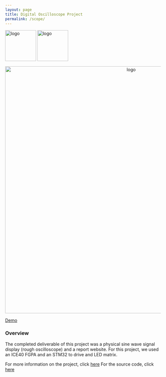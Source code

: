 ```yaml
---
layout: page
title: Digital Oscilloscope Project
permalink: /scope/
---
```


<n></n>
<div style="text-align: left">
  <img src="../assets/img/hmc_logo.png" alt="logo" width="100" />
  <img src="../assets/img/Logo.png" alt="logo" width="100" />
</div>

<n></n>
<div style="text-align: center">
  <img src="../assets/img/scope.jpg" alt="logo" width="800" />
</div>
<n></n>

[Demo](https://www.youtube.com/watch?v=X-L50WvtRKw)

### Overview
The completed deliverable of this project was a physical sine wave signal display (rough oscilloscope) and a report website. For this project, we used an ICE40 FGPA and an STM32 to drive and LED matrix. 
<n></n>

For more information on the project, click [here](https://thuang8.github.io/E155_FA22_Final_Project_TH_AW/)
<n></n>
For the source code, click [here](https://github.com/ACWright256/MicroPsFinalProject)